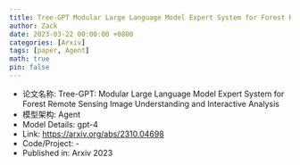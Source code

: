 ```yaml
---
title: Tree-GPT Modular Large Language Model Expert System for Forest Remote Sensing Image Understanding and Interactive Analysis
author: Zack
date: 2023-03-22 00:00:00 +0800
categories: [Arxiv]
tags: [paper, Agent]
math: true
pin: false
---
```

- 论文名称: Tree-GPT: Modular Large Language Model Expert System for Forest Remote Sensing Image Understanding and Interactive Analysis
- 模型架构: Agent
- Model Details: gpt-4
- Link: https://arxiv.org/abs/2310.04698
- Code/Project: -
- Published in: Arxiv 2023
